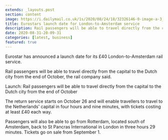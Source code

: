 ```yaml
---
extends: _layouts.post
section: content
image: https://i.dailymail.co.uk/1s/2020/08/24/18/32326146-0-image-a-3_1598288478179.jpg 
title: Eurostars launch date for London-to-Amsterdam service 
description: Rail passengers will be able to travel directly from the capital to the Dutch city from the end of October, the rail company said. 
date: 2020-08-31-20-09-31 
categories: [latest, business] 
featured: true 
--- 
```

Eurostar has announced a launch date for its £40 London-to-Amsterdam rail service. 

Rail passengers will be able to travel directly from the capital to the Dutch city from the end of October, the rail company said. 

Launch: Rail passengers will be able to travel directly from the capital to the Dutch city from the end of October

The return service starts on October 26 and will enable travellers to travel to the Netherlands' capital in four hours and nine minutes, with tickets costing at least £40 each way. 

Passengers will also be able to go from Rotterdam, located south of Amsterdam, back to St Pancras International in London in three hours 29 minutes. Tickets go on sale from September 1.

